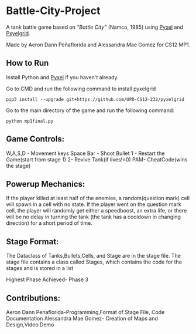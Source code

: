 # Battle-City-Project
A tank battle game based on _"Battle City"_ (Namco, 1985) using [Pyxel](https://github.com/kitao/pyxel) and [Pxyelgrid](https://github.com/UPD-CS12-232/pyxelgrid).

Made by Aeron Dann Peñaflorida and Alessandra Mae Gomez for CS12 MP1.
## How to Run

Install Python and [Pyxel](https://github.com/kitao/pyxel?tab=readme-ov-file#how-to-install) if you haven't already.

Go to CMD and run the following command to install pyxelgrid
```
pip3 install --upgrade git+https://github.com/UPD-CS12-232/pyxelgrid 
```
Go to the main directory of the game and run the following command:  
``` 
python mp1final.py
```

## Game Controls:
W,A,S,D - Movement keys
Space Bar - Shoot Bullet
1 - Restart the Game(start from stage 1)
2-  Revive Tank(if lives!=0)
PAM- CheatCode(wins the stage)

## Powerup Mechanics:
If the player killed at least half of the enemies, a random(question mark) cell will 
spawn in a cell with no state.
If the player went on the question mark cell, the player will randomly get either a speedboost, an extra life, 
or there will be no delay in turning the tank (the tank has a cooldown in changing direction) for a short period of time.

## Stage Format:
The Dataclass of Tanks,Bullets,Cells, and Stage are in the stage file.
The stage file contains a class called Stages, which contains the code for the stages and is stored in a list

Highest Phase Achieved- Phase 3

## Contributions:
Aeron Dann Penaflorida-Programming,Format of Stage File, Code Documentation
Alessandra Mae Gomez- Creation of Maps and Design,Video Demo
